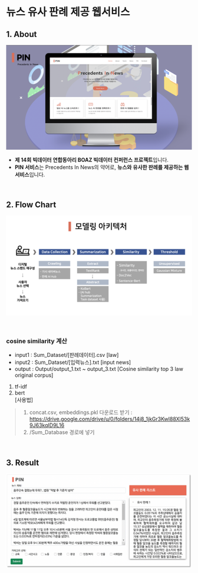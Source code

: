 # 뉴스 유사 판례 제공 웹서비스
## 1. About

<p align="center"><img src="https://github.com/bominkm/Similarity/blob/master/PIN.png?raw=true"></p>

- **제 14회 빅데이터 연합동아리 BOAZ 빅데이터 컨퍼런스 프로젝트**입니다.  
- **PIN 서비스**는 Precedents In News의 약어로, **뉴스와 유사한 판례를 제공하는 웹서비스**입니다.

<br>

## 2. Flow Chart
<p align="center"><img src="https://github.com/bominkm/Similarity/blob/master/Flow Chart.png?raw=true"></p>

<br>

### cosine similarity 계산

* input1 : Sum_Dataset/[판례데이터].csv [law]
* input2 : Sum_Dataset/[입력뉴스].txt [input news]
* output : Output/output_1.txt ~ output_3.txt [Cosine similarity top 3 law original corpus]

1. tf-idf
2. bert    
  [사용법]   
  > 1. concat.csv, embeddings.pkl 다운로드 받기 : https://drive.google.com/drive/u/0/folders/14j8_1jkGr3KwI88Xl53k9J63kqID9L16
  > 2. /Sum_Database 경로에 넣기

<br>

## 3. Result
<p align="center"><img src="https://github.com/bominkm/Similarity/blob/master/Result.png?raw=true"></p>

<br>
